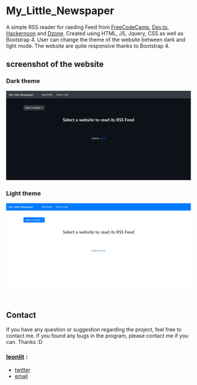 # My_Little_Newspaper

A simple RSS reader for raeding Feed from [FreeCodeCamp](https://www.freecodecamp.org/), [Dev.to](https://dev.to/), [Hackernoon](https://hackernoon.com/) and [Dzone](https://dzone.com/). Created using HTML, JS, Jquery, CSS as well as Bootstrap 4. User can change the theme of the website between dark and light mode. The website are quite responsive thanks to Bootstrap 4.


## screenshot of the website

### Dark theme

![Dark theme of the website](https://github.com/Leonlit/My_Little_Newspaper/blob/master/img/homepage-dark.png?raw=true)

### Light theme

![Light theme of the website](https://github.com/Leonlit/My_Little_Newspaper/blob/master/img/homepage-light.png?raw=true)
​

## Contact
If you have any question or suggestion regarding the project, feel free to contact me. If you found any bugs in the program, please contact me if you can. Thanks :D 

### [leonlit](https://github.com/Leonlit) :
 - [twitter](https://twitter.com/leonlit)
 - [email](leonlit123@gmail.com)
